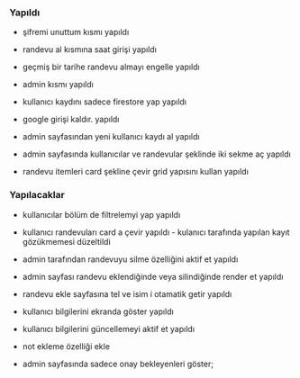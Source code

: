 ### Yapıldı
- şifremi unuttum kısmı     yapıldı
- randevu al kısmına saat girişi  yapıldı
- geçmiş bir tarihe randevu almayı engelle yapıldı
- admin kısmı   yapıldı


- kullanıcı kaydını sadece firestore yap  yapıldı
- google girişi kaldır. yapıldı
- admin sayfasından yeni kullanıcı kaydı al yapıldı

- admin sayfasında kullanıcılar ve randevular şeklinde iki sekme aç yapıldı
- randevu itemleri card şekline çevir grid yapısını kullan yapıldı

### Yapılacaklar
- kullanıcılar bölüm de filtrelemyi  yap yapıldı
- kullanıcı randevuları card a çevir  yapıldı
        - kulanıcı tarafında yapılan kayıt gözükmemesi düzeltildi
- admin tarafından randevuyu silme özelliğini aktif et  yapıldı

- admin sayfası randevu eklendiğinde veya silindiğinde render et yapıldı 
- randevu ekle sayfasına tel ve isim i otamatik getir yapıldı
- kullanıcı bilgilerini ekranda göster yapıldı
- kullanıcı bilgilerini güncellemeyi aktif et yapıldı

- not ekleme özelliği ekle
- admin sayfasında sadece onay bekleyenleri göster;